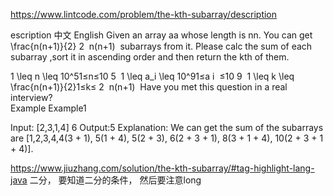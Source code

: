 https://www.lintcode.com/problem/the-kth-subarray/description

escription
中文
English
Given an array aa whose length is nn. You can get \frac{n(n+1)}{2}
​2
​
​n(n+1)
​​  subarrays from it. Please calc the sum of each subarray ,sort it in ascending order and then return the kth of them.

1 \leq n \leq 10^51≤n≤10
​5
​​ 
1 \leq a_i \leq 10^91≤a
​i
​​ ≤10
​9
​​ 
1 \leq k \leq \frac{n(n+1)}{2}1≤k≤
​2
​
​n(n+1)
​​ 
Have you met this question in a real interview?  
Example
Example1

Input: 
[2,3,1,4]
6
Output:5
Explanation:
We can get the sum of the subarrays are [1,2,3,4,4(3 + 1), 5(1 + 4), 5(2 + 3), 6(2 + 3 + 1), 8(3 + 1 + 4), 10(2 + 3 + 1 + 4)]. 


https://www.jiuzhang.com/solution/the-kth-subarray/#tag-highlight-lang-java
二分， 要知道二分的条件， 然后要注意long